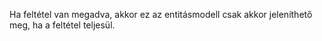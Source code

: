 Ha feltétel van megadva, akkor ez az entitásmodell csak akkor jeleníthető meg, ha a feltétel teljesül.